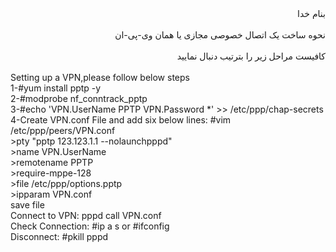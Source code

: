 <div dir="rtl">بنام خدا</div><br/>
<div dir="rtl">نحوه ساخت یک اتصال خصوصی مجازی یا همان وی-پی-ان</div><br/>
<div dir="rtl">کافیست مراحل زیر را بترتیب دنبال نمایید</div><br/>
Setting up a VPN,please follow below steps<br/>
1-#yum install pptp -y<br/>
2-#modprobe nf_conntrack_pptp<br/>
3-#echo 'VPN.UserName PPTP VPN.Password *' >> /etc/ppp/chap-secrets<br/>
4-Create VPN.conf File and add six below lines: #vim /etc/ppp/peers/VPN.conf<br/>
>pty "pptp 123.123.1.1 --nolaunchpppd"<br/>
>name VPN.UserName<br/>
>remotename PPTP<br/>
>require-mppe-128<br/>
>file /etc/ppp/options.pptp<br/>
>ipparam VPN.conf<br/>
save file<br/>
Connect to VPN: pppd call VPN.conf<br/>
Check Connection: #ip a s or #ifconfig<br/>
Disconnect: #pkill pppd<br/>
